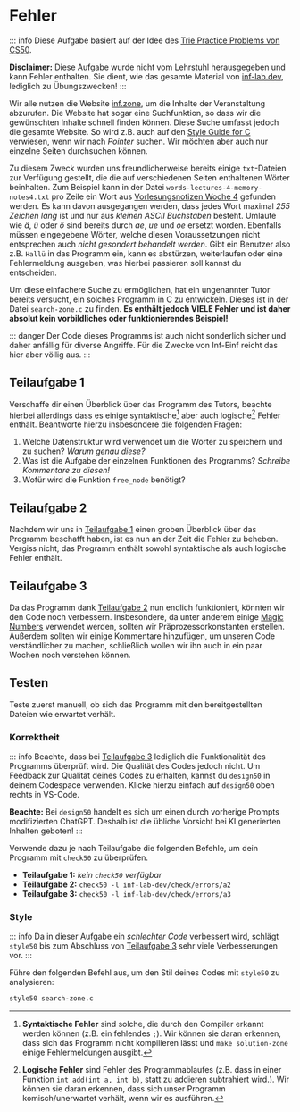 # Fehler

::: info
Diese Aufgabe basiert auf der Idee des [Trie Practice Problems von CS50](https://cs50.harvard.edu/x/2024/practice/trie/).

**Disclaimer:** Diese Aufgabe wurde nicht vom Lehrstuhl herausgegeben und kann Fehler enthalten. Sie dient, wie das gesamte Material von [inf-lab.dev](https://inf-lab.dev), lediglich zu Übungszwecken!
:::

Wir alle nutzen die Website [inf.zone](https://inf.zone), um die Inhalte der Veranstaltung abzurufen. Die Website hat sogar eine Suchfunktion, so dass wir die gewünschten Inhalte schnell finden können. Diese Suche umfasst jedoch die gesamte Website. So wird z.B. auch auf den [Style Guide for C](https://inf.zone/extras/style-c/) verwiesen, wenn wir nach _Pointer_ suchen. Wir möchten aber auch nur einzelne Seiten durchsuchen können.

Zu diesem Zweck wurden uns freundlicherweise bereits einige `txt`-Dateien zur Verfügung gestellt, die die auf verschiedenen Seiten enthaltenen Wörter beinhalten. Zum Beispiel kann in der Datei `words-lectures-4-memory-notes4.txt` pro Zeile ein Wort aus [Vorlesungsnotizen Woche 4](https://inf.zone/lectures/4-memory/notes4/) gefunden werden. Es kann davon ausgegangen werden, dass jedes Wort maximal _255 Zeichen lang_ ist und nur aus _kleinen ASCII Buchstaben_ besteht. Umlaute wie _ä_, _ü_ oder _ö_ sind bereits durch _ae_, _ue_ und _oe_ ersetzt worden. Ebenfalls müssen eingegebene Wörter, welche diesen Voraussetzungen nicht entsprechen auch _nicht gesondert behandelt werden_. Gibt ein Benutzer also z.B. `Hallü` in das Programm ein, kann es abstürzen, weiterlaufen oder eine Fehlermeldung ausgeben, was hierbei passieren soll kannst du entscheiden.

Um diese einfachere Suche zu ermöglichen, hat ein ungenannter Tutor bereits versucht, ein solches Programm in C zu entwickeln. Dieses ist in der Datei `search-zone.c` zu finden.
**Es enthält jedoch VIELE Fehler und ist daher absolut kein vorbildliches oder funktionierendes Beispiel!**

::: danger
Der Code dieses Programms ist auch nicht sonderlich sicher und daher anfällig für diverse Angriffe.
Für die Zwecke von Inf-Einf reicht das hier aber völlig aus.
:::

## Teilaufgabe 1

Verschaffe dir einen Überblick über das Programm des Tutors, beachte hierbei allerdings dass es einige syntaktische[^1] aber auch logische[^2] Fehler enthält.
Beantworte hierzu insbesondere die folgenden Fragen:

1. Welche Datenstruktur wird verwendet um die Wörter zu speichern und zu suchen? _Warum genau diese?_
2. Was ist die Aufgabe der einzelnen Funktionen des Programms? _Schreibe Kommentare zu diesen!_
3. Wofür wird die Funktion `free_node` benötigt?

[^1]: **Syntaktische Fehler** sind solche, die durch den Compiler erkannt werden können (z.B. ein fehlendes `;`). Wir können sie daran erkennen, dass sich das Programm nicht kompilieren lässt und `make solution-zone` einige Fehlermeldungen ausgibt.
[^2]: **Logische Fehler** sind Fehler des Programmablaufes (z.B. dass in einer Funktion `int add(int a, int b)`, statt zu addieren subtrahiert wird.). Wir können sie daran erkennen, dass sich unser Programm komisch/unerwartet verhält, wenn wir es ausführen.

## Teilaufgabe 2

Nachdem wir uns in [Teilaufgabe 1](#teilaufgabe-1) einen groben Überblick über das Programm beschafft haben, ist es nun an der Zeit die Fehler zu beheben.
Vergiss nicht, das Programm enthält sowohl syntaktische als auch logische Fehler enthält.

## Teilaufgabe 3

Da das Programm dank [Teilaufgabe 2](#teilaufgabe-2) nun endlich funktioniert, könnten wir den Code noch verbessern.
Insbesondere, da unter anderem einige [Magic Numbers](https://inf.zone/lectures/1-c/short-1-6-magic-numbers/) verwendet werden, sollten wir Präprozessorkonstanten erstellen.
Außerdem sollten wir einige Kommentare hinzufügen, um unseren Code verständlicher zu machen, schließlich wollen wir ihn auch in ein paar Wochen noch verstehen können.

## Testen

Teste zuerst manuell, ob sich das Programm mit den bereitgestellten Dateien wie erwartet verhält.

### Korrektheit

::: info
Beachte, dass bei [Teilaufgabe 3](#teilaufgabe-3) lediglich die Funktionalität des Programms überprüft wird. Die Qualität des Codes jedoch nicht.
Um Feedback zur Qualität deines Codes zu erhalten, kannst du `design50` in deinem Codespace verwenden. Klicke hierzu einfach auf `design50` oben rechts in VS-Code.

**Beachte:** Bei `design50` handelt es sich um einen durch vorherige Prompts modifizierten ChatGPT. Deshalb ist die übliche Vorsicht bei KI generierten Inhalten geboten!
:::

Verwende dazu je nach Teilaufgabe die folgenden Befehle, um dein Programm mit `check50` zu überprüfen.

-   **Teilaufgabe 1:** _kein `check50` verfügbar_
-   **Teilaufgabe 2:** `check50 -l inf-lab-dev/check/errors/a2`
-   **Teilaufgabe 3:** `check50 -l inf-lab-dev/check/errors/a3`

### Style

::: info
Da in dieser Aufgabe ein _schlechter Code_ verbessert wird, schlägt `style50` bis zum Abschluss von [Teilaufgabe 3](#teilaufgabe-3) sehr viele Verbesserungen vor.
:::

Führe den folgenden Befehl aus, um den Stil deines Codes mit `style50` zu analysieren:

```bash
style50 search-zone.c
```

